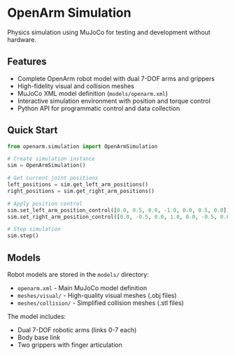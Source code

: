 # OpenArm Simulation

Physics simulation using MuJoCo for testing and development without hardware.

## Features

- Complete OpenArm robot model with dual 7-DOF arms and grippers
- High-fidelity visual and collision meshes
- MuJoCo XML model definition (`models/openarm.xml`)
- Interactive simulation environment with position and torque control
- Python API for programmatic control and data collection

## Quick Start

```python
from openarm.simulation import OpenArmSimulation

# Create simulation instance
sim = OpenArmSimulation()

# Get current joint positions
left_positions = sim.get_left_arm_positions()
right_positions = sim.get_right_arm_positions()

# Apply position control
sim.set_left_arm_position_control([0.0, 0.5, 0.0, -1.0, 0.0, 0.5, 0.0])
sim.set_right_arm_position_control([0.0, -0.5, 0.0, 1.0, 0.0, -0.5, 0.0])

# Step simulation
sim.step()
```

## Models

Robot models are stored in the `models/` directory:

- `openarm.xml` - Main MuJoCo model definition
- `meshes/visual/` - High-quality visual meshes (.obj files)
- `meshes/collision/` - Simplified collision meshes (.stl files)

The model includes:

- Dual 7-DOF robotic arms (links 0-7 each)
- Body base link
- Two grippers with finger articulation
